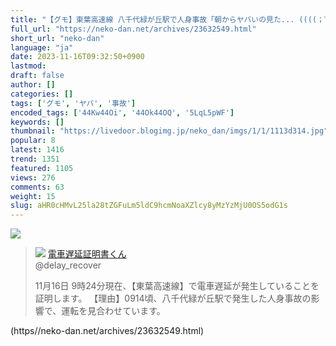 ```yaml
---
title: "【グモ】東葉高速線 八千代緑が丘駅で人身事故「朝からヤバいの見た... ((((；ﾟДﾟ)))) 」 "
full_url: "https://neko-dan.net/archives/23632549.html"
short_url: "neko-dan"
language: "ja"
date: 2023-11-16T09:32:50+0900
lastmod: 
draft: false
author: []
categories: []
tags: ['グモ', 'ヤバ', '事故']
encoded_tags: ['44Kw44Oi', '44Ok44OQ', '5LqL5pWF']
keywords: []
thumbnail: "https://livedoor.blogimg.jp/neko_dan/imgs/1/1/1113d314.jpg"
popular: 8
latest: 1416
trend: 1351
featured: 1105
views: 276
comments: 63
weight: 15
slug: aHR0cHMvL25la28tZGFuLm5ldC9hcmNoaXZlcy8yMzYzMjU0OS5odG1s
---
```


![](https://livedoor.blogimg.jp/neko_dan/imgs/1/1/1113d314.jpg)

<blockquote id='twibodyHMHDwEnXCR'> <p> <img src='https//livedoor.blogimg.jp/neko_dan/imgs/e/f/ef498524.png'> <a href='https//twitter.com/delay_recover/status/1724946679919682019' target='_blank'>電車遅延証明書くん </a><br> @delay_recover </p> <p id='twitextHMHDwEnXCR'> 11月16日 9時24分現在、【東葉高速線】で電車遅延が発生していることを証明します。 【理由】0914頃、八千代緑が丘駅で発生した人身事故の影響で、運転を見合わせています。 </p> <p> <a href='https//twitter.com/delay_recover/status/1724946679919682019' target='_blank'></a> </p> </blockquote> 

(https//neko-dan.net/archives/23632549.html)
